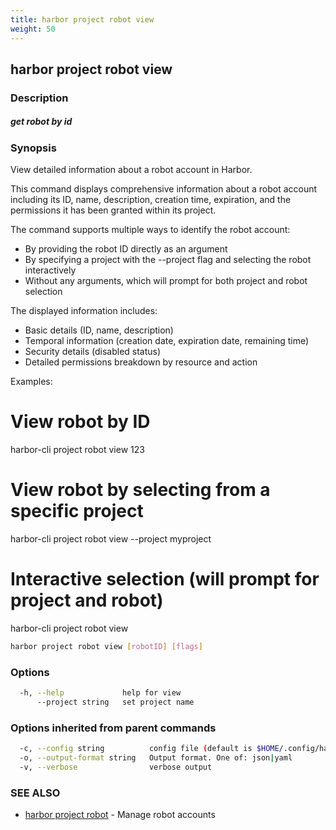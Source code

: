 ```yaml
---
title: harbor project robot view
weight: 50
---
```

## harbor project robot view

### Description

##### get robot by id

### Synopsis

View detailed information about a robot account in Harbor.

This command displays comprehensive information about a robot account including
its ID, name, description, creation time, expiration, and the permissions
it has been granted within its project.

The command supports multiple ways to identify the robot account:
- By providing the robot ID directly as an argument
- By specifying a project with the --project flag and selecting the robot interactively
- Without any arguments, which will prompt for both project and robot selection

The displayed information includes:
- Basic details (ID, name, description)
- Temporal information (creation date, expiration date, remaining time)
- Security details (disabled status)
- Detailed permissions breakdown by resource and action

Examples:
  # View robot by ID
  harbor-cli project robot view 123

  # View robot by selecting from a specific project
  harbor-cli project robot view --project myproject

  # Interactive selection (will prompt for project and robot)
  harbor-cli project robot view

```sh
harbor project robot view [robotID] [flags]
```

### Options

```sh
  -h, --help             help for view
      --project string   set project name
```

### Options inherited from parent commands

```sh
  -c, --config string          config file (default is $HOME/.config/harbor-cli/config.yaml)
  -o, --output-format string   Output format. One of: json|yaml
  -v, --verbose                verbose output
```

### SEE ALSO

* [harbor project robot](harbor-project-robot.md)	 - Manage robot accounts

